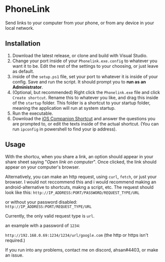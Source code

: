 
# PhoneLink
Send links to your computer from your phone, or from any device in your local network.

## Installation
1. Download the latest release, or clone and build with Visual Studio.
2. Change your port inside of your `Phonelink.exe.config` to whatever you want it to be. Edit the rest of the settings to your choosing, or just leave as default.
3. inside of the `setup.ps1` file, set your port to whatever it is inside of your config. Save and run the script. It should prompt you to **run as an Administrator**.
4. (Optional, but recommended) Right click the `Phonelink.exe` file and click `Create shortcut`. Rename this to whatever you like, and drag this inside of the `startup` folder. This folder is a shortcut to your startup folder, meaning the application will run at system startup. 
5. Run the executable.
6. Download the [iOS Companion Shortcut](https://www.icloud.com/shortcuts/745a4ed5672e4160a01623864a84baee) and answer the questions you are prompted to, or edit the texts inside of the actual shortcut. (You can run `ipconfig` in powershell to find your ip address).

## Usage

With the  shortcu, when you share a link, an option should appear in your share sheet saying "*Open link on computer*". Once clicked, the link should appear on your computer's browser.

Alternatively, you can make an http request, using `curl`, `fetch`, or just your browser. I would not reccommend this and i would recommend making an android-alternative  to shortcuts, makng a script, etc. The request should look like this:
``
http://IP_ADDRESS:PORT/PASSWORD/REQUEST_TYPE/URL
``

or without your password disabled:
``
http://IP_ADDRESS:PORT/REQUEST_TYPE/URL
``

Currently, the only valid request type is `url`.

an example with a password of `1234`:

``
http://192.168.0.69:1234/1234/url/google.com
``
(the http or https isn't required.)

If you run into any problems, contact me on discord, ahsan#4403, or make an issue.
